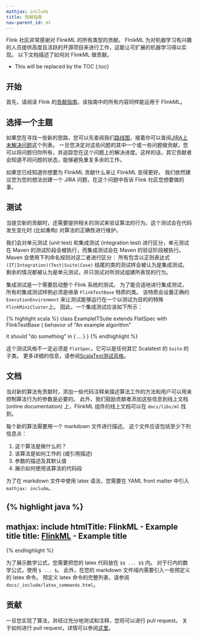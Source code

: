 ```yaml
---
mathjax: include
title: 贡献指南
nav-parent_id: ml
---
```

<!--
Licensed to the Apache Software Foundation (ASF) under one
or more contributor license agreements.  See the NOTICE file
distributed with this work for additional information
regarding copyright ownership.  The ASF licenses this file
to you under the Apache License, Version 2.0 (the
"License"); you may not use this file except in compliance
with the License.  You may obtain a copy of the License at

  http://www.apache.org/licenses/LICENSE-2.0

Unless required by applicable law or agreed to in writing,
software distributed under the License is distributed on an
"AS IS" BASIS, WITHOUT WARRANTIES OR CONDITIONS OF ANY
KIND, either express or implied.  See the License for the
specific language governing permissions and limitations
under the License.
-->

Flink 社区非常感谢对 FlinkML 的所有类型的贡献。
FlnikML 为对机器学习有兴趣的人员提供高度且活跃的开源项目来进行工作，这能让可扩展的机器学习得以实现。
以下文档描述了如何对 FlinkML 做贡献。

* This will be replaced by the TOC
{:toc}

## 开始

首先，请阅读 Flink 的[贡献指南](http://flink.apache.org/how-to-contribute.html)。该指南中的所有内容同样能运用于 FlinkML。

## 选择一个主题

如果您在寻找一些新的思路，您可以先查阅我们[路线图](https://cwiki.apache.org/confluence/display/FLINK/FlinkML%3A+Vision+and+Roadmap)，接着你可以查阅[JIRA上未解决问题](https://issues.apache.org/jira/issues/?jql=component%20%3D%20%22Machine%20Learning%20Library%22%20AND%20project%20%3D%20FLINK%20AND%20resolution%20%3D%20Unresolved%20ORDER%20BY%20priority%20DESC)这个列表。
一旦您决定对这些问题的其中一个或一些问题做贡献，您可以将问题归你所有，并追踪您在这个问题上的解决进度。这样的话，其它贡献者会知道不同问题的状态，能够避免重复多余的工作。

如果您已经知道你想要为 FlinkML 贡献什么来让 FlinkML 变得更好。
我们依然建议您为您的想法创建一个 JIRA 问题，在这个问题中告诉 Flink 社区您想要做的事。

## 测试

当提交新的贡献时，还需要提供相关的测试来验证算法的行为。这个测试会在代码发生变化时 (比如重构) 对算法的正确性进行维护。

我们会对单元测试 (unit test) 和集成测试 (integration test) 进行区分，单元测试在 Maven 的测试阶段会被执行，而集成测试会在 Maven 的验证阶段被执行。
Maven 会使用下列命名规则对这二者进行区分：
所有包含以正则表达式 `(IT|Integration)(Test|Suite|Case)` 结尾的类的测试样会被认为是集成测试。
剩余的情况都被认为是单元测试，并只测试对所测试组建所表现的行为。

集成测试是一个需要启动整个 Flink 系统的测试。
为了能合适地进行集成测试，所有的集成测试样例必须是继承 `FlinkTestBase` 特质的类。
该特质会设置正确的 `ExecutionEnvironment` 来让测试能够运行在一个以测试为目的的特殊 `FlinkMiniCluster`上。
因此，一个集成测试应该如下所示：

{% highlight scala %}
class ExampleITSuite extends FlatSpec with FlinkTestBase {
  behavior of "An example algorithm"

  it should "do something" in {
    ...
  }
}
{% endhighlight %}

这个测试风格不一定必须是 `FlatSpec`，它可以是任何其它 Scalatest 的 `Suite` 的子类。
更多详细的信息，请参阅[ScalaTest测试风格](http://scalatest.org/user_guide/selecting_a_style)。

## 文档

当对新的算法有贡献时，添加一些代码注释来描述算法工作的方法和用户可以用来控制算法行为的参数是必要的。
此外，我们鼓励贡献者添加这些信息到线上文档 (online documentation) 上，FlinkML 组件的线上文档可以在 `docs/libs/ml` 找到。

每个新的算法需要用一个 markdown 文件进行描述。
这个文件应该包括至少下列信息点：

1. 这个算法是做什么的？
2. 该算法是如何工作的 (或引用描述)
3. 参数的描述及其默认值
4. 展示如何使用该算法的代码段

为了在 markdown 文件中使用 latex 语法，您需要在 YAML front matter 中引入 `mathjax: include`。

{% highlight java %}
---
mathjax: include
htmlTitle: FlinkML - Example title
title: <a href="../ml">FlinkML</a> - Example title
---
{% endhighlight %}

为了展示数学公式，您需要把您的 latex 代码放在 `$$ ... $$` 内。
对于行内的数学公式，使用 `$ ... $`。
此外，在您的 markdown 文件域内需要引入一些预定义的 latex 命令。
预定义 latex 命令的完整列表，请参阅 `docs/_include/latex_commands.html`。

## 贡献

一旦您实现了算法，并经过充分地测试和注释，您将可以进行 pull request。
关于如何进行 pull request，详情可以参阅[这里](http://flink.apache.org/how-to-contribute.html#contributing-code--documentation)。
